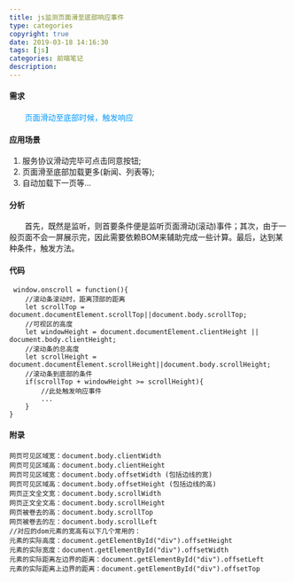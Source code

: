 ```yaml
---
title: js监测页面滑至底部响应事件
type: categories
copyright: true
date: 2019-03-18 14:16:30
tags: [js]
categories: 前端笔记
description:
---
```

#### 需求
&emsp;&emsp;<font color=#0099ff>页面滑动至底部时候，触发响应</font>
#### 应用场景
1. 服务协议滑动完毕可点击同意按钮;
2. 页面滑至底部加载更多(新闻、列表等);
3. 自动加载下一页等...
<!--more-->

#### 分析
&emsp;&emsp;首先，既然是监听，则首要条件便是监听页面滑动(滚动)事件；其次，由于一般页面不会一屏展示完，因此需要依赖BOM来辅助完成一些计算。最后，达到某种条件，触发方法。
#### 代码
```
 window.onscroll = function(){
	//滚动条滚动时，距离顶部的距离
	let scrollTop = document.documentElement.scrollTop||document.body.scrollTop;
	//可视区的高度
	let windowHeight = document.documentElement.clientHeight || document.body.clientHeight;
	//滚动条的总高度
	let scrollHeight = document.documentElement.scrollHeight||document.body.scrollHeight;
	//滚动条到底部的条件
	if(scrollTop + windowHeight >= scrollHeight){
		//此处触发响应事件
		...
	}
}
```
#### 附录
```
网页可见区域宽：document.body.clientWidth
网页可见区域高：document.body.clientHeight
网页可见区域宽：document.body.offsetWidth (包括边线的宽)
网页可见区域高：document.body.offsetHeight (包括边线的高)
网页正文全文宽：document.body.scrollWidth
网页正文全文高：document.body.scrollHeight
网页被卷去的高：document.body.scrollTop
网页被卷去的左：document.body.scrollLeft
//对应的dom元素的宽高有以下几个常用的：
元素的实际高度：document.getElementById("div").offsetHeight
元素的实际宽度：document.getElementById("div").offsetWidth
元素的实际距离左边界的距离：document.getElementById("div").offsetLeft
元素的实际距离上边界的距离：document.getElementById("div").offsetTop
```


